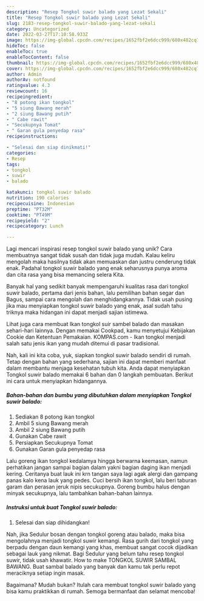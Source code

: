 ```yaml
---
description: "Resep Tongkol suwir balado yang Lezat Sekali"
title: "Resep Tongkol suwir balado yang Lezat Sekali"
slug: 2183-resep-tongkol-suwir-balado-yang-lezat-sekali
category: Uncategorized
date: 2022-03-27T17:10:58.933Z
image: https://img-global.cpcdn.com/recipes/1652fbf2e6dcc999/680x482cq70/tongkol-suwir-balado-foto-resep-utama.jpg
hideToc: false
enableToc: true
enableTocContent: false
thumbnail: https://img-global.cpcdn.com/recipes/1652fbf2e6dcc999/680x482cq70/tongkol-suwir-balado-foto-resep-utama.jpg
cover: https://img-global.cpcdn.com/recipes/1652fbf2e6dcc999/680x482cq70/tongkol-suwir-balado-foto-resep-utama.jpg
author: Admin
authorAv: notfound
ratingvalue: 4.3
reviewcount: 16
recipeingredient:
- "8 potong ikan tongkol"
- "5 siung Bawang merah"
- "2 siung Bawang putih"
- " Cabe rawit"
- "Secukupnya Tomat"
- " Garan gula penyedap rasa"
recipeinstructions:

- "Selesai dan siap dinikmati!"
categories:
- Resep
tags:
- tongkol
- suwir
- balado

katakunci: tongkol suwir balado 
nutrition: 190 calories
recipecuisine: Indonesian
preptime: "PT32M"
cooktime: "PT49M"
recipeyield: "2"
recipecategory: Lunch

---
```





Lagi mencari inspirasi resep tongkol suwir balado yang unik? Cara membuatnya sangat tidak susah dan tidak juga mudah. Kalau keliru mengolah maka hasilnya tidak akan memuaskan dan justru cenderung tidak enak. Padahal tongkol suwir balado yang enak seharusnya punya aroma dan cita rasa yang bisa memancing selera Kita.





Banyak hal yang sedikit banyak mempengaruhi kualitas rasa dari tongkol suwir balado, pertama dari jenis bahan, lalu pemilihan bahan segar dan Bagus, sampai cara mengolah dan menghidangkannya. Tidak usah pusing jika mau menyiapkan tongkol suwir balado yang enak,      asal sudah tahu triknya maka hidangan ini dapat menjadi sajian istimewa.














Lihat juga cara membuat Ikan tongkol suir sambel balado dan masakan sehari-hari lainnya. Dengan memakai Cookpad, kamu menyetujui Kebijakan Cookie dan Ketentuan Pemakaian. KOMPAS.com - Ikan tongkol menjadi salah satu jenis ikan yang mudah ditemui di pasar tradisional.






Nah, kali ini kita coba, yuk, siapkan tongkol suwir balado sendiri di rumah. Tetap dengan bahan yang sederhana, sajian ini dapat memberi manfaat dalam membantu menjaga kesehatan tubuh kita. Anda dapat menyiapkan Tongkol suwir balado memakai 6 bahan dan 0 langkah pembuatan. Berikut ini cara untuk menyiapkan hidangannya.

<!--inarticleads1-->

##### Bahan-bahan dan bumbu yang dibutuhkan dalam menyiapkan Tongkol suwir balado:

1. Sediakan 8 potong ikan tongkol
1. Ambil 5 siung Bawang merah
1. Ambil 2 siung Bawang putih
1. Gunakan  Cabe rawit
1. Persiapkan Secukupnya Tomat
1. Gunakan  Garan gula penyedap rasa


Lalu goreng ikan tongkol kedalamya hingga berwarna keemasan, namun perhatikan jangan sampai bagian dalam yakni bagian daging ikan menjadi kering. Ceritanya buat lauk ini krn tangan saya lagi agak alergi dan gampang panas kalo kena lauk yang pedes. Cuci bersih ikan tongkol, lalu beri taburan garam dan perasan jeruk nipis secukupnya. Goreng bumbu halus dengan minyak secukupnya, lalu tambahkan bahan-bahan lainnya. 

<!--inarticleads2-->

##### Instruksi untuk buat Tongkol suwir balado:


1. Selesai dan siap dihidangkan!

Nah, jika Sedulur bosan dengan tongkol goreng atau balado, maka bisa mengolahnya menjadi tongkol suwir kemangi. Rasa gurih dari tongkol yang berpadu dengan daun kemangi yang khas, membuat sangat cocok dijadikan sebagai lauk yang nikmat. Bagi Sedulur yang belum tahu resep tongkol suwir, tidak usah khawatir. How to make TONGKOL SUWIR SAMBAL BAWANG. Buat sambal balado yang banyak dan kamu tak perlu repot meraciknya setiap ingin masak. 

Bagaimana? Mudah bukan? Itulah cara membuat tongkol suwir balado yang bisa kamu praktikkan di rumah. Semoga bermanfaat dan selamat mencoba!
